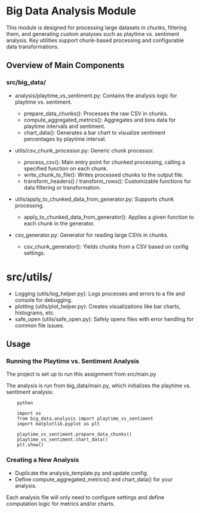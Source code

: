 # Big Data Analysis Module

This module is designed for processing large datasets in chunks, filtering them, and generating custom analyses such as playtime vs. sentiment analysis. Key utilities support chunk-based processing and configurable data transformations.

## Overview of Main Components

### src/big_data/

- analysis/playtime_vs_sentiment.py: Contains the analysis logic for playtime vs. sentiment.
    - prepare_data_chunks(): Processes the raw CSV in chunks.
    - compute_aggregated_metrics(): Aggregates and bins data for playtime intervals and sentiment.
    - chart_data(): Generates a bar chart to visualize sentiment percentages by playtime interval.

- utils/csv_chunk_processor.py: Generic chunk processor.
    - process_csv(): Main entry point for chunked processing, calling a specified function on each chunk.
    - write_chunk_to_file(): Writes processed chunks to the output file.
    - transform_headers() / transform_rows(): Customizable functions for data filtering or transformation.

- utils/apply_to_chunked_data_from_generator.py: Supports chunk processing.
    - apply_to_chunked_data_from_generator(): Applies a given function to each chunk in the generator.

- csv_generator.py: Generator for reading large CSVs in chunks.
    - csv_chunk_generator(): Yields chunks from a CSV based on config settings.

# src/utils/

- Logging (utils/log_helper.py): Logs processes and errors to a file and console for debugging.
- plotting (utils/plot_helper.py): Creates visualizations like bar charts, histograms, etc.
- safe_open (utils/safe_open.py): Safely opens files with error handling for common file issues.

## Usage

### Running the Playtime vs. Sentiment Analysis

The project is set up to run this assignment from src/main.py

The analysis is run from big_data/main.py, which initializes the playtime vs. sentiment analysis:

        python

        import os
        from big_data.analysis import playtime_vs_sentiment
        import matplotlib.pyplot as plt
        
        playtime_vs_sentiment.prepare_data_chunks()
        playtime_vs_sentiment.chart_data()
        plt.show()

### Creating a New Analysis

- Duplicate the analysis_template.py and update config.
- Define compute_aggregated_metrics() and chart_data() for your analysis.

Each analysis file will only need to configure settings and define computation logic for metrics and/or charts.

